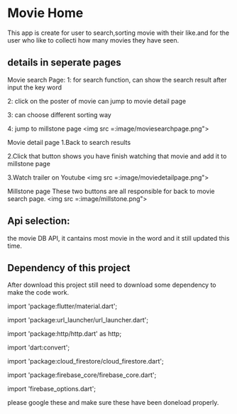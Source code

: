 # Movie Home

This app is create for user to search,sorting movie with their like.and for the user who like to collecti how many movies they have seen.

## details in seperate pages 
Movie search Page:
1: for search function, can show the search result after input the key word

2: click on the poster of movie can jump to movie detail page

3: can choose different sorting way

4: jump to millstone page
<img src =:image/moviesearchpage.png">


Movie detail page
1.Back to search results

2.Click that button shows you have finish watching that movie and add it to millstone page

3.Watch trailer on Youtube
<img src =:image/moviedetailpage.png">


Millstone page
These two buttons are all responsible for back to movie search page.
<img src =:image/millstone.png">

## Api selection:
the movie DB API, it cantains most movie in the word and it still updated this time.

## Dependency of this project
After download this project still need to download some dependency to make the code work.

import 'package:flutter/material.dart'; 

import 'package:url_launcher/url_launcher.dart'; 

import 'package:http/http.dart' as http; 

import 'dart:convert'; 

import 'package:cloud_firestore/cloud_firestore.dart'; 

import 'package:firebase_core/firebase_core.dart'; 

import 'firebase_options.dart'; 

please google these and make sure these have been doneload properly.
